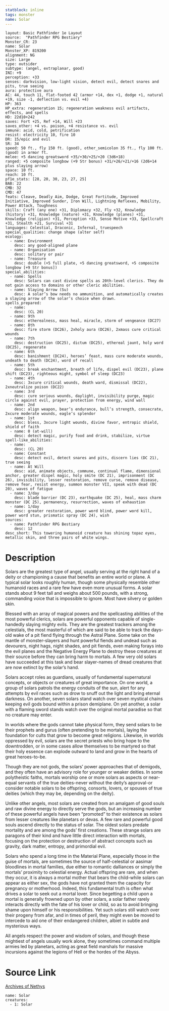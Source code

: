 ```yaml
---
statblock: inline
tags: monster
name: Solar
---
```

```statblock
layout: Basic Pathfinder 1e Layout
source:  "Pathfinder RPG Bestiary"
Monster_CR: 23
name: Solar
Monster_XP: 819200
alignment: NG
size: Large
type: outsider
subtype: (angel, extraplanar, good)
INI: +9
perception: +33
senses: darkvision, low-light vision, detect evil, detect snares and pits, true seeing
aura: protective aura
AC: 44, touch 11, flat-footed 42 (armor +14, dex +1, dodge +1, natural +19, size -1, deflection vs. evil +4)
HP: 363
HP_extra: regeneration 15; regeneration weakness evil artifacts, effects, and spells
HD: 22d10+242
saves: Fort +25, Ref +14, Will +23
saves_other: +4 vs. poison, +4 resistance vs. evil
immune: acid, cold, petrification
resist: electricity 10, fire 10
DR: 15/epic and evil
SR: 34
speed: 50 ft., fly 150 ft. (good), other_semicolon 35 ft., fly 100 ft. (good) in armor ft.
melee: +5 dancing greatsword +35/+30/+25/+20 (3d6+18)
ranged: +5 composite longbow (+9 Str bonus) +31/+26/+21/+16 (2d6+14 plus slaying arrow)
space: 10 ft.
reach: 10 ft.
pf1e_stats: [28, 20, 30, 23, 27, 25]
BAB: 22
CMB: 32
CMD: 47
feats: Cleave, Deadly Aim, Dodge, Great Fortitude, Improved Initiative, Improved Sunder, Iron Will, Lightning Reflexes, Mobility, Power Attack, Toughness
skills: Craft (any one) +31, Diplomacy +32, Fly +32, Knowledge (history) +31, Knowledge (nature) +31, Knowledge (planes) +31, Knowledge (religion) +31, Perception +33, Sense Motive +33, Spellcraft +31, Stealth +21, Survival +31
languages: Celestial, Draconic, Infernal, truespeech
special_qualities: change shape (alter self)
ecology:
  - name: Environment
    desc: any good-aligned plane
  - name: Organisation
    desc: solitary or pair
  - name: Treasure
    desc: double (+5 full plate, +5 dancing greatsword, +5 composite longbow [+9 Str bonus])
special_abilities:
  - name: Spells
    desc: Solars can cast divine spells as 20th-level clerics. They do not gain access to domains or other cleric abilities.
  - name: Slaying Arrow (Su)
    desc: A solar’s bow needs no ammunition, and automatically creates a slaying arrow of the solar’s choice when drawn.
spells_prepared:
  - name:
    desc: (CL 20)
  - name: 9th
    desc: etherealness, mass heal, miracle, storm of vengeance (DC27)
  - name: 8th
    desc: fire storm (DC26), 2xholy aura (DC26), 2xmass cure critical wounds
  - name: 7th
    desc: destruction (DC25), dictum (DC25), ethereal jaunt, holy word (DC25), regenerate
  - name: 6th
    desc: banishment (DC24), heroes’ feast, mass cure moderate wounds, undeath to death (DC24), word of recall
  - name: 5th
    desc: break enchantment, breath of life, dispel evil (DC23), plane shift (DC23), righteous might, symbol of sleep (DC23)
  - name: 4th
    desc: 3xcure critical wounds, death ward, dismissal (DC22), 2xneutralize poison (DC22)
  - name: 3rd
    desc: cure serious wounds, daylight, invisibility purge, magic circle against evil, prayer, protection from energy, wind wall
  - name: 2nd
    desc: align weapon, bear’s endurance, bull’s strength, consecrate, 2xcure moderate wounds, eagle’s splendor
  - name: 1st
    desc: bless, 3xcure light wounds, divine favor, entropic shield, shield of faith
  - name: 0 (at-will)
    desc: detect magic, purify food and drink, stabilize, virtue
spell-like_abilities:
  - name:
    desc: (CL 20)
  - name: Constant
    desc: detect evil, detect snares and pits, discern lies (DC 21), true seeing
  - name: At Will
    desc: aid, animate objects, commune, continual flame, dimensional anchor, greater dispel magic, holy smite (DC 21), imprisonment (DC 26), invisibility, lesser restoration, remove curse, remove disease, remove fear, resist energy, summon monster VII, speak with dead (DC 20), waves of fatigue
  - name: 3/day
    desc: blade barrier (DC 23), earthquake (DC 25), heal, mass charm monster (DC 25), permanency, resurrection, waves of exhaustion
  - name: 1/day
    desc: greater restoration, power word blind, power word kill, power word stun, prismatic spray (DC 24), wish
sources:
  - name: Pathfinder RPG Bestiary
    desc: 12
desc_short: This towering humanoid creature has shining topaz eyes, metallic skin, and three pairs of white wings.
```
# Description
Solars are the greatest type of angel, usually serving at the right hand of a deity or championing a cause that benefits an entire world or plane. A typical solar looks roughly human, though some physically resemble other humanoid races and a rare few have even more unusual forms. A solar stands about 9 feet tall and weighs about 500 pounds, with a strong, commanding voice that is impossible to ignore. Most have silvery or golden skin.

Blessed with an array of magical powers and the spellcasting abilities of the most powerful clerics, solars are powerful opponents capable of single-handedly slaying mighty evils. They are the greatest trackers among the celestials, the most masterful of which are said to be able to track the days-old wake of a pit fiend flying through the Astral Plane. Some take on the mantle of monster-slayers and hunt powerful fiends and undead such as devourers, night hags, night shades, and pit fiends, even making forays into the evil planes and the Negative Energy Plane to destroy these creatures at their source before they can bring harm to mortals. A few very old solars have succeeded at this task and bear slayer-names of dread creatures that are now extinct by the solar’s hand.

Solars accept roles as guardians, usually of fundamental supernatural concepts, or objects or creatures of great importance. On one world, a group of solars patrols the energy conduits of the sun, alert for any attempts by evil races such as drow to snuff out the light and bring eternal darkness. On another, seven solars stand watch over seven mystical chains keeping evil gods bound within a prison demiplane. On yet another, a solar with a flaming sword stands watch over the original mortal paradise so that no creature may enter.

In worlds where the gods cannot take physical form, they send solars to be their prophets and gurus (often pretending to be mortals), laying the foundation for cults that grow to become great religions. Likewise, in worlds oppressed by evil, solars are the secret priests who bring hope to the downtrodden, or in some cases allow themselves to be martyred so that their holy essence can explode outward to land and grow in the hearts of great heroes-to-be.

Though they are not gods, the solars’ power approaches that of demigods, and they often have an advisory role for younger or weaker deities. In some polytheistic faiths, mortals worship one or more solars as aspects or near-equal servants of the true deities-never without the deity’s approval-or consider notable solars to be offspring, consorts, lovers, or spouses of true deities (which they may be, depending on the deity).

Unlike other angels, most solars are created from an amalgam of good souls and raw divine energy to directly serve the gods, but an increasing number of these powerful angels have been “promoted” to their existence as solars from lesser creatures like planetars or devas. A few rare and powerful good souls ascend directly to the status of solar. The oldest solars predate mortality and are among the gods’ first creations. These strange solars are paragons of their kind and have little direct interaction with mortals, focusing on the protection or destruction of abstract concepts such as gravity, dark matter, entropy, and primordial evil.

Solars who spend a long time in the Material Plane, especially those in the guise of mortals, are sometimes the source of half-celestial or aasimar bloodlines in mortal families, due either to romantic dalliances or simply the mortals’ proximity to celestial energy. Actual offspring are rare, and when they occur, it is always a mortal mother that bears the child-while solars can appear as either sex, the gods have not granted them the capacity for pregnancy or motherhood. Indeed, this fundamental truth is often what drives a solar to seek out a mortal lover. Since begetting a child upon a mortal is generally frowned upon by other solars, a solar father rarely interacts directly with the fate of his lover or child, so as to avoid bringing shame upon himself or his responsibilities. Yet such solars still watch over their progeny from afar, and in times of peril, they might even be moved to intercede to aid one of their endangered children, albiet in subtle and mysterious ways.

All angels respect the power and wisdom of solars, and though these mightiest of angels usually work alone, they sometimes command multiple armies led by planetars, acting as great field marshals for massive incursions against the legions of Hell or the hordes of the Abyss.
# Source Link
[Archives of Nethys](https://aonprd.com/MonsterDisplay.aspx?ItemName=Solar)
```encounter-table
name: Solar
creatures:
  - 1: Solar
```

